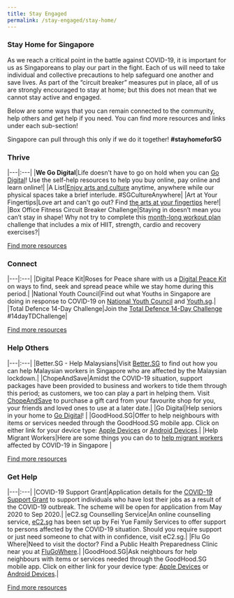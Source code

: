 ```yaml
---
title: Stay Engaged
permalink: /stay-engaged/stay-home/
---
```


### Stay Home for Singapore

As we reach a critical point in the battle against COVID-19, it is important for us as Singaporeans to play our part in the fight. Each of us will need to take individual and collective precautions to help safeguard one another and save lives. As part of the “circuit breaker” measures put in place, all of us are strongly encouraged to stay at home; but this does not mean that we cannot stay active and engaged. 

Below are some ways that you can remain connected to the community, help others and get help if you need. You can find more resources and links under each sub-section!

Singapore can pull through this only if we do it together! **#stayhomeforSG**


### Thrive

|---|:---|
|**We Go Digital**|Life doesn't have to go on hold when you can [Go Digital](https://www.imda.gov.sg/WeGoDigital)! Use the self-help resources to help you buy online, pay online and learn online!|
|A List|[Enjoy arts and culture](https://www.a-list.sg) anytime, anywhere while our physical spaces take a brief interlude. #SGCultureAnywhere|
|Art at Your Fingertips|Love art and can't go out? Find [the arts at your fingertips](https://www.straitstimes.com/lifestyle/arts/the-arts-at-your-fingertips) here!|
|Box Office Fitness Circuit Breaker Challenge|Staying in doesn’t mean you can’t stay in shape! Why not try to complete this [month-long workout plan](https://www.instagram.com/tv/B-qlrT1nBUA/?utm_source=ig_web_copy_link) challenge that includes a mix of HIIT, strength, cardio and recovery exercises?|

[Find more resources](/stay-engaged/thrive)

### Connect

|---|:---|
|Digital Peace Kit|Roses for Peace share with us a [Digital Peace Kit](https://www.facebook.com/RosesOfPeace/posts/2329345003835612) on ways to find, seek and spread peace while we stay home during this period.|
|National Youth Council|Find out what Youths in Singapore are doing in response to COVID-19 on [National Youth Council](https://www.facebook.com/nycsg/) and [Youth.sg](https://www.facebook.com/youthdotsg/).|
|Total Defence 14-Day Challenge|Join the [Total Defence 14-Day Challenge](https://www.instagram.com/p/B-qXKZjHqCM/?igshid=1feyxa4m49m72) #14dayTDChallenge|

[Find more resources](/stay-engaged/connect)

### Help Others

|---|:---|
|Better.SG - Help Malaysians|Visit [Better.SG](https://better.sg/helpmalaysians/) to find out how you can help Malaysian workers in Singapore who are affected by the Malaysian lockdown.|
|ChopeAndSave|Amidst the COVID-19 situation, support packages have been provided to business and workers to tide them through this period; as customers, we too can play a part in helping them. Visit [ChopeAndSave](https://www.chopeandsave.com) to purchase a gift card from your favourite shop for you, your friends and loved ones to use at a later date.|
|Go Digital|Help seniors in your home to [Go Digital](https://www.imsilver.imda.gov.sg )! |
|GoodHood.SG|Offer to help neighbours with items or services needed through the GoodHood.SG mobile app. Click on either link for your device type: [Apple Devices](https://apps.apple.com/sg/app/goodhood-sg-neighbourhood-app/id1494686562) or [Android Devices](https://play.google.com/store/apps/details?id=sg.goodhood.app&hl=en).|
|Help Migrant Workers|Here are some things you can do to [help migrant workers](https://www.youth.sg/Peek-Show/2020/4/What-you-can-do-to-help-migrant-workers-affected-by-COVID-19-in-Singapore) affected by COVID-19 in Singapore |

[Find more resources](/stay-engaged/help-others)

### Get Help

|---|:---|
|COVID-19 Support Grant|Application details for the [COVID-19 Support Grant](https://www.singaporebudget.gov.sg/docs/default-source/budget_2020/download/pdf/supplementary_annexb2.pdf) to support individuals who have lost their jobs as a result of the COVID-19 outbreak. The scheme will be open for application from May 2020 to Sep 2020.|
|eC2.sg Counselling Service|An online counselling service, [eC2.sg](https://www.ec2.sg) has been set up by Fei Yue Family Services to offer support to persons affected by the COVID-19 situation. Should you require support or just need someone to chat with in confidence, visit eC2.sg.|
|Flu Go Where|Need to visit the doctor? Find a Public Health Preparedness Clinic near you at [FluGoWhere](https://www.flugowhere.gov.sg).|
|GoodHood.SG|Ask neighbours for help neighbours with items or services needed through the GoodHood.SG mobile app. Click on either link for your device type: [Apple Devices](https://apps.apple.com/sg/app/goodhood-sg-neighbourhood-app/id1494686562) or [Android Devices](https://play.google.com/store/apps/details?id=sg.goodhood.app&hl=en).|


[Find more resources](/stay-engaged/get-help)

